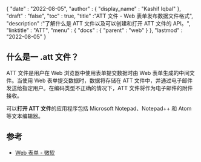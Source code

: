 {
  "date" : "2022-08-05",
  "author" : {
    "display_name" : "Kashif Iqbal"
},
  "draft" : "false",
  "toc" : true,
  "title" :"ATT 文件 - Web 表单发布数据文件格式",
  "description" :"了解什么是 ATT 文件以及可以创建和打开 ATT 文件的 API。",
  "linktitle" : "ATT",
  "menu" : {
    "docs" : {
      "parent" : "web"
}
},
  "lastmod" : "2022-08-05"
}

## 什么是一 .att 文件？

ATT 文件是用户在 Web 浏览器中使用表单提交数据时由 Web 表单生成的中间文件。当使用 Web 表单提交数据时，数据将存储在 ATT 文件中，并通过电子邮件发送给指定用户。在编码类型不正确的情况下，ATT 文件将作为电子邮件的附件接收。

可以**打开 ATT 文件**的应用程序包括 Microsoft Notepad、Notepad++ 和 Atom 等文本编辑器。

## 参考

* [Web 表单 - 微软](https://learn.microsoft.com/en-us/aspnet/web-forms/what-is-web-forms)

